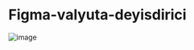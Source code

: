 # Figma-valyuta-deyisdirici
![image](https://user-images.githubusercontent.com/80145532/202838928-c755eeab-2601-4b05-ad0d-5a421350be42.png)
